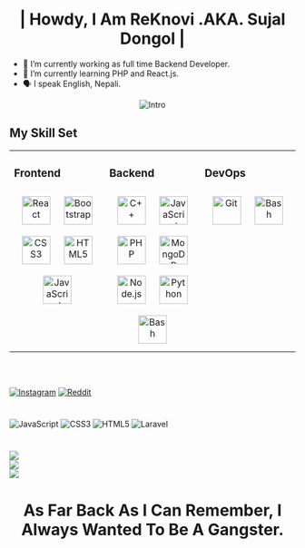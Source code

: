 <h1 align="center">| Howdy, I Am ReKnovi .AKA. Sujal Dongol |</h1>

- 🔭 I’m currently working as full time Backend Developer.
- 🌱 I’m currently learning PHP and React.js.
- 🗣 I speak English, Nepali.

<p align="center">
<img src="https://readme-typing-svg.herokuapp.com?vCenter=true&amp;lines=|+Fortis+Fortuna+Adiuvat+|" alt="Intro" >
 
<br/>  

## My Skill Set  
<table><tr><td valign="top" width="33%">

### Frontend  
<div align="center">  
<img style="margin: 10px" src="https://profilinator.rishav.dev/skills-assets/react-original-wordmark.svg" alt="React" height="50" />  
<img style="margin: 10px" src="https://profilinator.rishav.dev/skills-assets/bootstrap-plain.svg" alt="Bootstrap" height="50" />  
<img style="margin: 10px" src="https://profilinator.rishav.dev/skills-assets/css3-original-wordmark.svg" alt="CSS3" height="50" />  
<img style="margin: 10px" src="https://profilinator.rishav.dev/skills-assets/html5-original-wordmark.svg" alt="HTML5" height="50" />  
<img style="margin: 10px" src="https://profilinator.rishav.dev/skills-assets/javascript-original.svg" alt="JavaScript" height="50" /> 


</td><td valign="top" width="33%">



### Backend  
<div align="center">  
<img style="margin: 10px" src="https://profilinator.rishav.dev/skills-assets/cplusplus-original.svg" alt="C++" height="50" />  
<img style="margin: 10px" src="https://profilinator.rishav.dev/skills-assets/javascript-original.svg" alt="JavaScript" height="50" />  
<img style="margin: 10px" src="https://profilinator.rishav.dev/skills-assets/php-original.svg" alt="PHP" height="50" />  
<img style="margin: 10px" src="https://profilinator.rishav.dev/skills-assets/mongodb-original-wordmark.svg" alt="MongoDB" height="50" />  
<img style="margin: 10px" src="https://profilinator.rishav.dev/skills-assets/nodejs-original-wordmark.svg" alt="Node.js" height="50" />  
<img style="margin: 10px" src="https://profilinator.rishav.dev/skills-assets/python-original.svg" alt="Python" height="50" />   
<img style="margin: 10px" src="https://profilinator.rishav.dev/skills-assets/gnu_bash-icon.svg" alt="Bash" height="50" />  
</div>

</td><td valign="top" width="33%">



### DevOps  
<div align="center">  
<img style="margin: 10px" src="https://profilinator.rishav.dev/skills-assets/git-scm-icon.svg" alt="Git" height="50" />  
<img style="margin: 10px" src="https://profilinator.rishav.dev/skills-assets/gnu_bash-icon.svg" alt="Bash" height="50" />   
</div>

</td></tr></table>  

<br/>  


##
[![Instagram](https://img.shields.io/badge/Instagram-%23E4405F.svg?logo=Instagram&logoColor=white)](https://www.instagram.com/sujal._.dongol) [![Reddit](https://img.shields.io/badge/Reddit-%23FF4500.svg?logo=Reddit&logoColor=white)](https://www.reddit.com/user/killshot7417) 


# 
![JavaScript](https://img.shields.io/badge/javascript-%23323330.svg?style=for-the-badge&logo=javascript&logoColor=%23F7DF1E) ![CSS3](https://img.shields.io/badge/css3-%231572B6.svg?style=for-the-badge&logo=css3&logoColor=white) ![HTML5](https://img.shields.io/badge/html5-%23E34F26.svg?style=for-the-badge&logo=html5&logoColor=white) ![Laravel](https://img.shields.io/badge/laravel-%23FF2D20.svg?style=for-the-badge&logo=laravel&logoColor=white)
# 

![](https://github-readme-stats.vercel.app/api?username=ReKnovi&theme=tokyonight&hide_border=false&include_all_commits=true&count_private=true)<br/>
![](https://github-readme-streak-stats.herokuapp.com/?user=ReKnovi&theme=tokyonight&hide_border=false)<br/>
![](https://github-readme-stats.vercel.app/api/top-langs/?username=ReKnovi&theme=dracula&hide_border=false&include_all_commits=true&count_private=true&layout=compact)



<h1 align="center"> </h1>
<h1 align="center">As Far Back As I Can Remember, I Always Wanted To Be A Gangster.</h1>

<!-- Proudly created with GPRM ( https://gprm.itsvg.in ) -->
